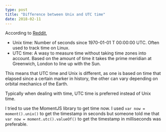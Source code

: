 ```yaml
---
type: post
title: "Difference between Unix and UTC time"
date: 2018-02-11
---
```


According to [Reddit](https://www.reddit.com/r/explainlikeimfive/comments/325ein/eli5what_is_the_difference_in_unix_utc_and/),
* Unix time: Number of seconds since 1970-01-01 T 00:00:00 UTC. 
  Often used to track time on Linux.
* UTC time: A wasy to measure time without taking time zones into account.
  Based on the amount of time it takes the prime meridian at Greenwich, London to line up with the Sun.

This means that UTC time and Unix is different, as one is based on time that elapsed since a certain marker in history,
the other can vary depending on orbital mechanics of the Earth.

Typically when dealing with time, UTC time is preferred instead of Unix time.

I tried to use the MomentJS library to get time now.
I used `var now = moment().unix()` to get the timestamp in seconds but someone told me that
`var now = moment.utc().valueOf()` to get the timestamp in milliseconds was preferable.





